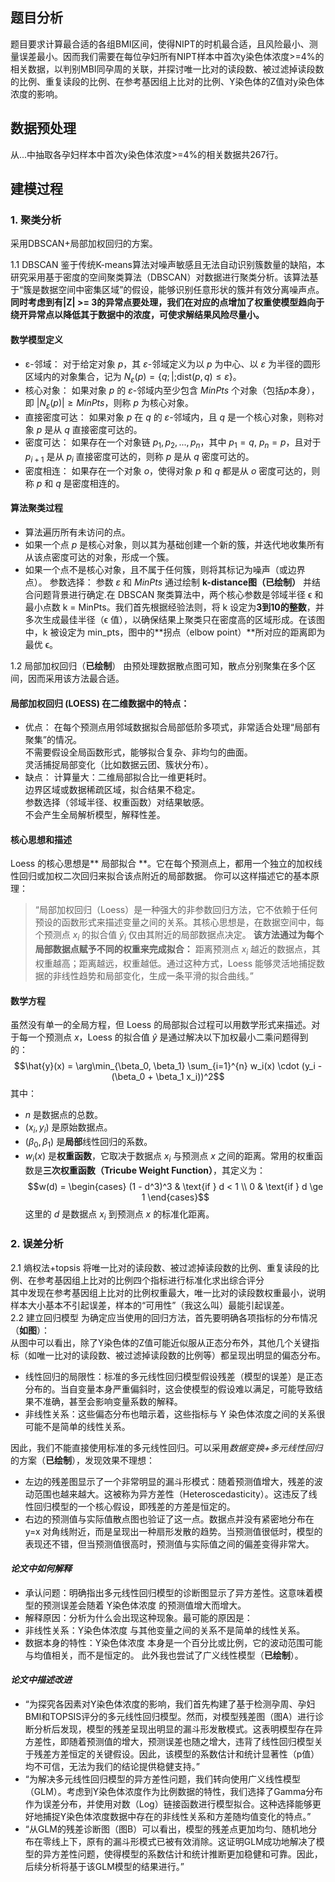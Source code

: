## 题目分析
题目要求计算最合适的各组BMI区间，使得NIPT的时机最合适，且风险最小、测量误差最小。因而我们需要在每位孕妇所有NIPT样本中首次y染色体浓度>=4%的相关数据，以判别MBI同孕周的关联，并探讨唯一比对的读段数、被过滤掉读段数的比例、重复读段的比例、在参考基因组上比对的比例、Y染色体的Z值对y染色体浓度的影响。  

## 数据预处理
从...中抽取各孕妇样本中首次y染色体浓度>=4%的相关数据共267行。  

## 建模过程

### 1. 聚类分析
采用DBSCAN+局部加权回归的方案。

1.1 DBSCAN
鉴于传统K-means算法对噪声敏感且无法自动识别簇数量的缺陷，本研究采用基于密度的空间聚类算法（DBSCAN）对数据进行聚类分析。该算法基于“簇是数据空间中密集区域”的假设，能够识别任意形状的簇并有效分离噪声点。  
**同时考虑到有|Z| >= 3的异常点要处理，我们在对应的点增加了权重使模型趋向于绕开异常点以降低其于数据中的浓度，可使求解结果风险尽量小。**  

#### 数学模型定义
- ε-邻域： 对于给定对象 $p$，其 $ε$-邻域定义为以 $p$ 为中心、以 $ε$ 为半径的圆形区域内的对象集合，记为 $N_ε(p) = \{q ; | ; \text{dist}(p, q) ≤ ε\}$。
- 核心对象： 如果对象 $p$ 的 $ε$-邻域内至少包含 $MinPts$ 个对象（包括$p$本身），即 $|N_ε(p)| ≥ MinPts$，则称 $p$ 为核心对象。
- 直接密度可达： 如果对象 $p$ 在 $q$ 的 $ε$-邻域内，且 $q$ 是一个核心对象，则称对象 $p$ 是从 $q$ 直接密度可达的。
- 密度可达： 如果存在一个对象链 $p_1, p_2, ..., p_n$，其中 $p_1 = q$, $p_n = p$，且对于 $p_{i+1}$ 是从 $p_i$ 直接密度可达的，则称 $p$ 是从 $q$ 密度可达的。
- 密度相连： 如果存在一个对象 $o$，使得对象 $p$ 和 $q$ 都是从 $o$ 密度可达的，则称 $p$ 和 $q$ 是密度相连的。  
#### 算法聚类过程
- 算法遍历所有未访问的点。
- 如果一个点 $p$ 是核心对象，则以其为基础创建一个新的簇，并迭代地收集所有从该点密度可达的对象，形成一个簇。
- 如果一个点不是核心对象，且不属于任何簇，则将其标记为噪声（或边界点）。
参数选择： 参数 $ε$ 和 $MinPts$ 通过绘制 **k-distance图（已绘制）** 并结合问题背景进行确定.在 DBSCAN 聚类算法中，两个核心参数是邻域半径 ϵ 和最小点数 k = MinPts。我们首先根据经验法则，将 k 设定为**3到10的整数**，并多次生成最佳半径（ϵ 值），以确保结果上聚类只在密度高的区域形成。在该图中，k 被设定为 min_pts，图中的**拐点（elbow point）**所对应的距离即为最优 ϵ。  

1.2 局部加权回归（**已绘制**）
由预处理数据散点图可知，散点分别聚集在多个区间，因而采用该方法最合适。  

#### 局部加权回归 (LOESS) 在二维数据中的特点：
- 优点：
在每个预测点用邻域数据拟合局部低阶多项式，非常适合处理“局部有聚集”的情况。  
不需要假设全局函数形式，能够拟合复杂、非均匀的曲面。  
灵活捕捉局部变化（比如数据云团、簇状分布）。  
- 缺点：
计算量大：二维局部拟合比一维更耗时。  
边界区域或数据稀疏区域，拟合结果不稳定。  
参数选择（邻域半径、权重函数）对结果敏感。  
不会产生全局解析模型，解释性差。  

#### 核心思想和描述
Loess 的核心思想是** 局部拟合 **。它在每个预测点上，都用一个独立的加权线性回归或加权二次回归来拟合该点附近的局部数据。
你可以这样描述它的基本原理：
> “局部加权回归（Loess）是一种强大的非参数回归方法，它不依赖于任何预设的函数形式来描述变量之间的关系。其核心思想是，在数据空间中，每个预测点 $x_i$ 的拟合值 $\hat{y}_i$ 仅由其附近的局部数据点决定。
> **该方法通过为每个局部数据点赋予不同的权重来完成拟合：** 距离预测点 $x_i$ 越近的数据点，其权重越高；距离越远，权重越低。通过这种方式，Loess 能够灵活地捕捉数据的非线性趋势和局部变化，生成一条平滑的拟合曲线。”  

#### 数学方程
虽然没有单一的全局方程，但 Loess 的局部拟合过程可以用数学形式来描述。对于每一个预测点 $x$，Loess 的拟合值 $\hat{y}$ 是通过解决以下加权最小二乘问题得到的：
$$\hat{y}(x) = \arg\min_{\beta_0, \beta_1} \sum_{i=1}^{n} w_i(x) \cdot (y_i - (\beta_0 + \beta_1 x_i))^2$$
其中：
* $n$ 是数据点的总数。
* $(x_i, y_i)$ 是原始数据点。
* $(\beta_0, \beta_1)$ 是**局部**线性回归的系数。
* $w_i(x)$ 是**权重函数**，它取决于数据点 $x_i$ 与预测点 $x$ 之间的距离。常用的权重函数是**三次权重函数（Tricube Weight Function）**，其定义为：
$$w(d) = \begin{cases} (1 - d^3)^3 & \text{if } d < 1 \\ 0 & \text{if } d \ge 1 \end{cases}$$
这里的 $d$ 是数据点 $x_i$ 到预测点 $x$ 的标准化距离。  

### 2. 误差分析
2.1 熵权法+topsis
将唯一比对的读段数、被过滤掉读段数的比例、重复读段的比例、在参考基因组上比对的比例四个指标进行标准化求出综合评分  
其中发现在参考基因组上比对的比例权重最大，唯一比对的读段数权重最小，说明样本大小基本不引起误差，样本的“可用性”（我这么叫）最能引起误差。  
2.2 建立回归模型
为确定应当使用的回归方法，首先要明确各项指标的分布情况（**如图**）：  
从图中可以看出，除了Y染色体的Z值可能近似服从正态分布外，其他几个关键指标（如唯一比对的读段数、被过滤掉读段数的比例等）都呈现出明显的偏态分布。
- 线性回归的局限性：标准的多元线性回归模型假设残差（模型的误差）是正态分布的。当自变量本身严重偏斜时，这会使模型的假设难以满足，可能导致结果不准确，甚至会影响变量系数的解释。
- 非线性关系：这些偏态分布也暗示着，这些指标与 Y 染色体浓度之间的关系很可能不是简单的线性关系。

因此，我们不能直接使用标准的多元线性回归。可以采用*数据变换+多元线性回归*的方案（**已绘制**），发现效果不理想：  
- 左边的残差图显示了一个非常明显的漏斗形模式：随着预测值增大，残差的波动范围也越来越大。这被称为异方差性（Heteroscedasticity）。这违反了线性回归模型的一个核心假设，即残差的方差是恒定的。
- 右边的预测值与实际值散点图也验证了这一点。数据点并没有紧密地分布在 y=x 对角线附近，而是呈现出一种扇形发散的趋势。当预测值很低时，模型的表现还不错，但当预测值很高时，预测值与实际值之间的偏差变得非常大。  
#### *论文中如何解释*
- 承认问题：明确指出多元线性回归模型的诊断图显示了异方差性。这意味着模型的预测误差会随着 Y染色体浓度 的预测值增大而增大。
- 解释原因：分析为什么会出现这种现象。最可能的原因是：
- 非线性关系：Y染色体浓度 与其他变量之间的关系不是简单的线性关系。
- 数据本身的特性：Y染色体浓度 本身是一个百分比或比例，它的波动范围可能与均值相关，而不是恒定的。
此外我也尝试了广义线性模型（**已绘制**）。  
#### *论文中描述改进*
- “为探究各因素对Y染色体浓度的影响，我们首先构建了基于检测孕周、孕妇BMI和TOPSIS评分的多元线性回归模型。然而，对模型残差图（图A）进行诊断分析后发现，模型的残差呈现出明显的漏斗形发散模式。这表明模型存在异方差性，即随着预测值的增大，预测误差也随之增大，违背了线性回归模型关于残差方差恒定的关键假设。因此，该模型的系数估计和统计显著性（p值）均不可信，无法为我们的结论提供稳健支持。”
- “为解决多元线性回归模型的异方差性问题，我们转向使用广义线性模型（GLM）。考虑到Y染色体浓度作为比例数据的特性，我们选择了Gamma分布作为误差分布，并使用对数（Log）链接函数进行模型拟合。这种选择能够更好地捕捉Y染色体浓度数据中存在的非线性关系和方差随均值变化的特点。”
- “从GLM的残差诊断图（图B）可以看出，模型的残差点更加均匀、随机地分布在零线上下，原有的漏斗形模式已被有效消除。这证明GLM成功地解决了模型的异方差性问题，使得模型的系数估计和统计推断更加稳健和可靠。因此，后续分析将基于该GLM模型的结果进行。”
